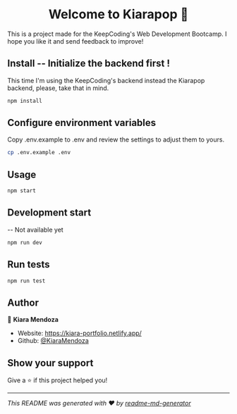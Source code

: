 <h1 align="center">Welcome to Kiarapop 👋</h1>

This is a project made for the KeepCoding's Web Development Bootcamp. I hope you like it and send feedback to improve!

## Install -- Initialize the backend first !
This time I'm using the KeepCoding's backend instead the Kiarapop backend, please, take that in mind.

```sh
npm install
```

## Configure environment variables

Copy .env.example to .env and review the settings to adjust them to yours.

```sh
cp .env.example .env
```

## Usage

```sh
npm start
```

## Development start
-- Not available yet
```sh
npm run dev
```
## Run tests

```sh
npm run test
```
## Author

👤 **Kiara Mendoza**

* Website: https://kiara-portfolio.netlify.app/
* Github: [@KiaraMendoza](https://github.com/KiaraMendoza)

## Show your support

Give a ⭐️ if this project helped you!

***
_This README was generated with ❤️ by [readme-md-generator](https://github.com/kefranabg/readme-md-generator)_